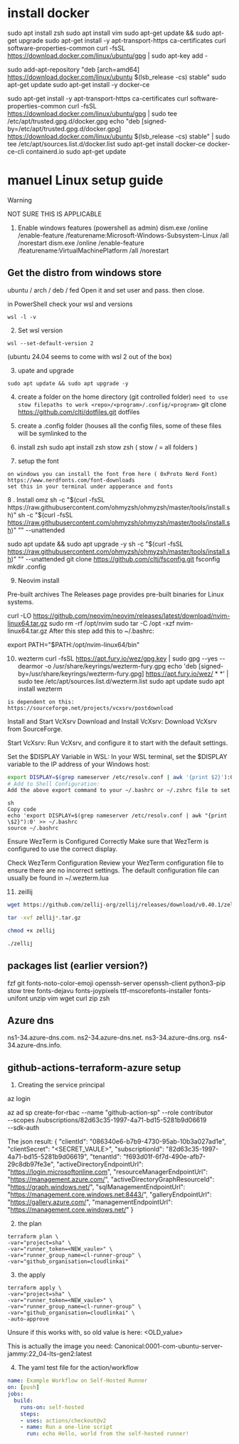 
# install docker

sudo apt install zsh
sudo apt install vim
sudo apt-get update && sudo apt-get upgrade
sudo apt-get install -y apt-transport-https ca-certificates curl software-properties-common
curl -fsSL https://download.docker.com/linux/ubuntu/gpg | sudo apt-key add -


sudo add-apt-repository "deb [arch=amd64] https://download.docker.com/linux/ubuntu $(lsb_release -cs) stable"
sudo apt-get update
sudo apt-get install -y docker-ce


sudo apt-get install -y apt-transport-https ca-certificates curl software-properties-common
curl -fsSL https://download.docker.com/linux/ubuntu/gpg | sudo tee /etc/apt/trusted.gpg.d/docker.gpg
echo "deb [signed-by=/etc/apt/trusted.gpg.d/docker.gpg] https://download.docker.com/linux/ubuntu $(lsb_release -cs) stable" | sudo tee /etc/apt/sources.list.d/docker.list
sudo apt-get install docker-ce docker-ce-cli containerd.io
sudo apt-get update




# manuel Linux setup guide

> [!Warning]
> NOT SURE THIS IS APPLICABLE

1. Enable windows features (powershell as admin)
dism.exe /online /enable-feature /featurename:Microsoft-Windows-Subsystem-Linux /all /norestart
dism.exe /online /enable-feature /featurename:VirtualMachinePlatform /all /norestart
## Get the distro from windows store
ubuntu / arch / deb / fed
Open it and set user and pass. then close. 

in PowerShell check your wsl and versions
```
wsl -l -v
```

2. Set wsl version
```
wsl --set-default-version 2
``` 
(ubuntu 24.04 seems to come with wsl 2 out of the box)

3. upate and upgrade
```
sudo apt update && sudo apt upgrade -y
```

4. create a folder on the home directory (git controlled folder) 
`need to use stow filepaths to work <repo>/<program>/.config/<program>`
git clone https://github.com/cltj/dotfiles.git dotfiles


5. create a .config folder 
(houses all the config files, some of these files will be symlinked to the

6. install zsh
sudo apt install zsh
stow zsh ( stow / = all folders ) 


7. setup the font 
```
on windows you can install the font from here ( 0xProto Nerd Font)
https://www.nerdfonts.com/font-downloads
set this in your terminal under appperance and fonts
```

8 . Install omz
sh -c "$(curl -fsSL https://raw.githubusercontent.com/ohmyzsh/ohmyzsh/master/tools/install.sh)"
sh -c "$(curl -fsSL https://raw.githubusercontent.com/ohmyzsh/ohmyzsh/master/tools/install.sh)" "" --unattended



sudo apt update && sudo apt upgrade -y
sh -c "$(curl -fsSL https://raw.githubusercontent.com/ohmyzsh/ohmyzsh/master/tools/install.sh)" "" --unattended
git clone https://github.com/cltj/fsconfig.git fsconfig
mkdir .config



9. Neovim install 

Pre-built archives
The Releases page provides pre-built binaries for Linux systems.

curl -LO https://github.com/neovim/neovim/releases/latest/download/nvim-linux64.tar.gz
sudo rm -rf /opt/nvim
sudo tar -C /opt -xzf nvim-linux64.tar.gz
After this step add this to ~/.bashrc:

export PATH="$PATH:/opt/nvim-linux64/bin"


10. wezterm
curl -fsSL https://apt.fury.io/wez/gpg.key | sudo gpg --yes --dearmor -o /usr/share/keyrings/wezterm-fury.gpg
echo 'deb [signed-by=/usr/share/keyrings/wezterm-fury.gpg] https://apt.fury.io/wez/ * *' | sudo tee /etc/apt/sources.list.d/wezterm.list
sudo apt update
sudo apt install wezterm

`is dependent on this: https://sourceforge.net/projects/vcxsrv/postdownload`

Install and Start VcXsrv
Download and Install VcXsrv:
Download VcXsrv from SourceForge.

Start VcXsrv:
Run VcXsrv, and configure it to start with the default settings.

Set the $DISPLAY Variable in WSL:
In your WSL terminal, set the $DISPLAY variable to the IP address of your Windows host:

```sh
export DISPLAY=$(grep nameserver /etc/resolv.conf | awk '{print $2}'):0
# Add to Shell Configuration:
Add the above export command to your ~/.bashrc or ~/.zshrc file to set the $DISPLAY variable automatically:
```

```
sh
Copy code
echo 'export DISPLAY=$(grep nameserver /etc/resolv.conf | awk "{print \$2}"):0' >> ~/.bashrc
source ~/.bashrc
```

Ensure WezTerm is Configured Correctly
Make sure that WezTerm is configured to use the correct display.

Check WezTerm Configuration
Review your WezTerm configuration file to ensure there are no incorrect settings. The default configuration file can usually be found in ~/.wezterm.lua


11. zeillij
```sh
wget https://github.com/zellij-org/zellij/releases/download/v0.40.1/zellij-x86_64-unknown-linux-musl.tar.gz

tar -xvf zellij*.tar.gz

chmod +x zellij

./zellij
```



## packages list (earlier version?)

fzf
git
fonts-noto-color-emoji
openssh-server
openssh-client
python3-pip
stow
tree
fonts-dejavu
fonts-joypixels
ttf-mscorefonts-installer
fonts-unifont
unzip
vim
wget
curl
zip
zsh


## Azure dns
ns1-34.azure-dns.com.
ns2-34.azure-dns.net.
ns3-34.azure-dns.org.
ns4-34.azure-dns.info.


## github-actions-terraform-azure setup 

1. Creating the service principal

az login

az ad sp create-for-rbac --name "github-action-sp" --role contributor \
    --scopes /subscriptions/82d63c35-1997-4a71-bd15-5281b9d06619 \
    --sdk-auth


The json result:
{
  "clientId": "086340e6-b7b9-4730-95ab-10b3a027ad1e",
  "clientSecret": "<SECRET_VAULE>",
  "subscriptionId": "82d63c35-1997-4a71-bd15-5281b9d06619",
  "tenantId": "f693d01f-6f7d-490e-afb7-29c8db97fe3e",
  "activeDirectoryEndpointUrl": "https://login.microsoftonline.com",
  "resourceManagerEndpointUrl": "https://management.azure.com/",
  "activeDirectoryGraphResourceId": "https://graph.windows.net/",
  "sqlManagementEndpointUrl": "https://management.core.windows.net:8443/",
  "galleryEndpointUrl": "https://gallery.azure.com/",
  "managementEndpointUrl": "https://management.core.windows.net/"
}


2. the plan

```
terraform plan \
-var="project=sha" \
-var="runner_token=<NEW_vaule>" \
-var="runner_group_name=cl-runner-group" \
-var="github_organisation=cloudlinkai"
```
3. the apply
```
terraform apply \
-var="project=sha" \
-var="runner_token=<NEW_vaule>" \
-var="runner_group_name=cl-runner-group" \
-var="github_organisation=cloudlinkai" \
-auto-approve
```

Unsure if this works with, so old value is here: 
<OLD_value>


This is actually the image you need: 
Canonical:0001-com-ubuntu-server-jammy:22_04-lts-gen2:latest


4. The yaml test file for the action/workflow
```yaml
name: Example Workflow on Self-Hosted Runner
on: [push]
jobs:
  build:
    runs-on: self-hosted
    steps:
    - uses: actions/checkout@v2
    - name: Run a one-line script
      run: echo Hello, world from the self-hosted runner!
```


